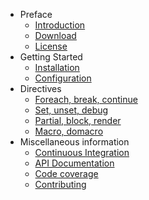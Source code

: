 - Preface
	- [Introduction](introduction.md)
	- [Download](preface/download.md)
	- [License](preface/license.md)
- Getting Started
	- [Installation](getting-started/installation.md)
	- [Configuration](getting-started/configuration.md)
- Directives
	- [Foreach, break, continue](directives/foreach.md)
	- [Set, unset, debug](directives/set.md)
	- [Partial, block, render](directives/partial.md)
	- [Macro, domacro](directives/macro.md)
- Miscellaneous information
	- [Continuous Integration](miscellaneous/ci.md)
    - [API Documentation](miscellaneous/api.md)
    - [Code coverage](miscellaneous/coverage.md)
	- [Contributing](miscellaneous/contributing.md)
